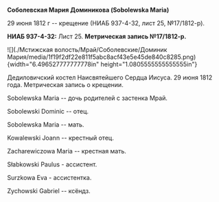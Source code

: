 **Соболевская Мария Доминикова (Sobolewska Maria)**

29 июня 1812 г -- крещение (НИАБ 937-4-32, лист 25, №17/1812-р).

**НИАБ 937-4-32:** Лист 25. **Метрическая запись №17/1812-р.**

![](./Мстижская волость/Мрай/Соболевские/Доминик Мария/media/1f19f2df22e811f5abc8acf43e5e45de840c8285.png){width="6.496527777777778in"
height="1.0805555555555555in"}

Дедиловичский костел Наисвятейшего Сердца Иисуса. 29 июня 1812 года.
Метрическая запись о крещении.

Sobolewska Maria -- дочь родителей с застенка Мрай.

Sobolewski Dominic -- отец.

Sobolewska Maria -- мать.

Kowalewski Joann -- крестный отец.

Zacharewiczowa Maria -- крестная мать.

Słabkowski Paulus - ассистент.

Surzkowa Eva - ассистентка.

Zychowski Gabriel -- ксёндз.
